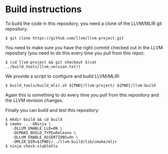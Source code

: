 # Build instructions

To build the code in this repository, you need a clone of the LLVM/MLIR
git repository:

`$ git clone https://github.com/llvm/llvm-project.git`

You need to make sure you have the right commit checked out in
the LLVM repository (you need to do this every time you pull from this repo):

`$ (cd llvm-project && git checkout $(cat ../build_tools/llvm_version.txt))`

We provide a script to configure and build LLVM/MLIR:

`$ build_tools/build_mlir.sh ${PWD}/llvm-project/ ${PWD}/llvm-build`

Again this is something to do every time you pull from this repository and the
LLVM revision changes.

Finally you can build and test this repository:

```
$ mkdir build && cd build
$ cmake .. -GNinja \
   -DLLVM_ENABLE_LLD=ON \
   -DCMAKE_BUILD_TYPE=Release \
   -DLLVM_ENABLE_ASSERTIONS=On \
   -DMLIR_DIR=${PWD}/../llvm-build/lib/cmake/mlir
$ ninja check-stablehlo
```
